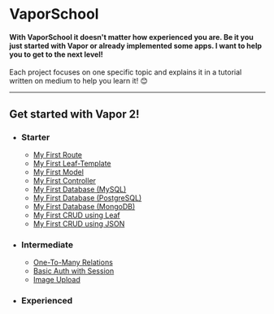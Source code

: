 # VaporSchool

#### With VaporSchool it doesn't matter how experienced you are. Be it you just started with Vapor or already implemented some apps. I want to help you to get to the next level!
Each project focuses on one specific topic and explains it in a tutorial written on medium to help you learn it! 😊
___
## Get started with Vapor 2!
- ### Starter
  - [My First Route](https://github.com/vaporberlin/my-first-route)
  - [My First Leaf-Template](https://github.com/vaporberlin/my-first-leaf-template)
  - [My First Model](https://github.com/vaporberlin/my-first-model)
  - [My First Controller](https://github.com/vaporberlin/my-first-controller)
  - [My First Database (MySQL)](https://github.com/vaporberlin/my-first-database-mysql)
  - [My First Database (PostgreSQL)](https://github.com/vaporberlin/my-first-database-postgresql)
  - [My First Database (MongoDB)](https://github.com/vaporberlin/my-first-database-mongodb)
  - [My First CRUD using Leaf](https://github.com/vaporberlin/my-first-crud-using-leaf)
  - [My First CRUD using JSON](https://github.com/vaporberlin/my-first-crud-using-json)
- ### Intermediate
  - [One-To-Many Relations](https://github.com/vaporberlin/one-to-many-relations)
  - [Basic Auth with Session](https://github.com/vaporberlin/basic-auth-with-session)
  - [Image Upload](https://github.com/vaporberlin/image-upload)
- ### Experienced
